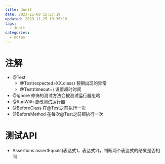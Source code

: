 ```yaml
---
title: Junit
date: 2023-11-08 15:27:19
updated: 2023-11-25 10:35:19
tags:
  - Junit
categories:
  - notes
---
```


# 注解

- @Test
    - @Test(expected=XX.class) 预期出现的异常
    - @Test(timeout=) 设置超时时间
- @Ignore 修饰的测试方法会被测试运行器忽略
- @RunWith 更改测试运行器
- @BeforeClass 在@Test之前执行一次
- @BeforeMethod 在每次@Test之前都执行一次

# 测试API

- Assertions.assertEquals(表达式1，表达式2)，判断两个表达式的结果是否相同